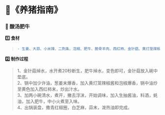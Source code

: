 # 📒《养猪指南》

### 🥩 酸汤肥牛 
**1️⃣ 食材**
> ```diff
> - 生姜、大蒜、小米辣、二荆条、泡椒、肥牛、脆骨羊肉、西红柿、金针菇、黄灯笼辣椒酱
> ```
**2️⃣ 制作过程**
>1、金针菇焯水，水开煮20秒断生，肥牛焯水，变色即可，金针菇放入碗中垫底。    
>2、锅中加少许油，葱姜末爆香，加入黄灯笼辣椒酱和泡椒爆香，锅中油炒至黄色加入西红柿末，炒出汁水。    
>3、加两小碗清水，煮开，撇去浮沫，开始调味，加入生抽酱油，料酒，蚝油，加入肥牛，中小火煮至入味。    
>4、出锅装盘，撒青红椒圈，白芝麻，蒜末，泼热油即完成。
